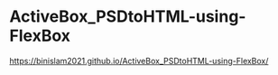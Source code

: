 # ActiveBox_PSDtoHTML-using-FlexBox
https://binislam2021.github.io/ActiveBox_PSDtoHTML-using-FlexBox/
